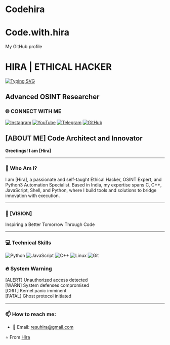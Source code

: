 # Codehira
# Code.with.hira
My GitHub profile 
# HIRA | ETHICAL HACKER


[![Typing SVG](https://readme-typing-svg.herokuapp.com?font=Bold&pause=1000&color=1C00F7&center=true&vCenter=true&random=true&width=435&lines=%F0%9F%91%A8%E2%80%8D%F0%9F%92%BB+CSE+%7C+AI+%26+Code+Explorer;%F0%9F%8E%AE+Gamer+by+night+%E2%80%A2+Developer+by+dream;%F0%9F%92%AD+Creative+mind+%7C+Emotional+heart;%F0%9F%A7%A0+From+%E2%80%9CI%E2%80%99m+noob%E2%80%9D+to+%E2%80%9CI+build+my+own+AI%E2%80%9D;%F0%9F%8C%90+CODE.WITH.HIRA%F0%9F%A7%91%F0%9F%8F%BB%E2%80%8D%F0%9F%92%BB)](https://git.io/typing-svg)


## Advanced OSINT Researcher


### 🌐 CONNECT WITH ME
[![Instagram](https://img.shields.io/badge/Instagram-%23E4405F.svg?style=for-the-badge&logo=Instagram&logoColor=white)](https://www.instagram.com/code.with.hira?igsh=MTF6eDlnNGIybW9xbw==)
[![YouTube](https://img.shields.io/badge/YouTube-%23FF0000.svg?style=for-the-badge&logo=YouTube&logoColor=white)](https://youtube.com/@resuhira_exe?si=rwL8YFmDgvjc6HnO)
[![Telegram](https://img.shields.io/badge/Telegram-2CA5E0?style=for-the-badge&logo=telegram&logoColor=white)](https://t.me/code_with_hira)
[![GitHub](https://img.shields.io/badge/GitHub-100000?style=for-the-badge&logo=github&logoColor=white)](https://github.com/resuhira-zone)


## [ABOUT ME] Code Architect and Innovator

**Greetings! I am [Hira]**

---

### 🧠 Who Am I?

I am [Hira], a passionate and self-taught Ethical Hacker, OSINT Expert, and Python3 Automation Specialist. Based in India, my expertise spans C, C++, JavaScript, Shell, and Python, where I build tools and solutions to bridge innovation with execution.

---

### 🎯 [VISION]
Inspiring a Better Tomorrow Through Code

---

### 💻 Technical Skills

![Python](https://img.shields.io/badge/Python-3776AB?style=for-the-badge&logo=python&logoColor=white)
![JavaScript](https://img.shields.io/badge/JavaScript-F7DF1E?style=for-the-badge&logo=javascript&logoColor=black)
![C++](https://img.shields.io/badge/C++-00599C?style=for-the-badge&logo=c%2B%2B&logoColor=white)
![Linux](https://img.shields.io/badge/Linux-FCC624?style=for-the-badge&logo=linux&logoColor=black)
![Git](https://img.shields.io/badge/Git-F05032?style=for-the-badge&logo=git&logoColor=white)


### 🔥 System Warning

[ALERT] Unauthorized access detected  
[WARN] System defenses compromised  
[CRIT] Kernel panic imminent  
[FATAL] Ghost protocol initiated

---

### 📫 How to reach me:
- 📧 Email: resuhira@gmail.com

⭐ From [Hira](https://github.com/resuhira-zone)

